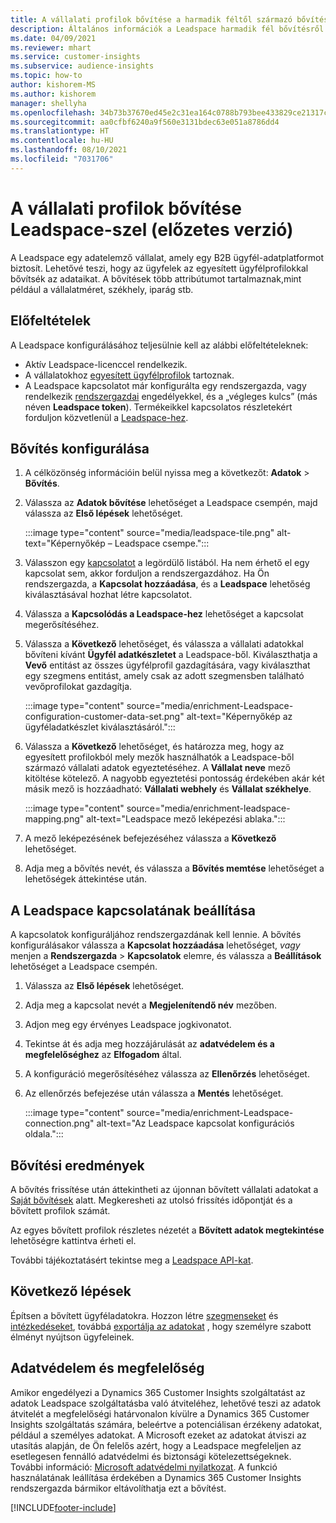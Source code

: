 ```yaml
---
title: A vállalati profilok bővítése a harmadik féltől származó bővítési Leadspace-szel
description: Általános információk a Leadspace harmadik fél bővítésről.
ms.date: 04/09/2021
ms.reviewer: mhart
ms.service: customer-insights
ms.subservice: audience-insights
ms.topic: how-to
author: kishorem-MS
ms.author: kishorem
manager: shellyha
ms.openlocfilehash: 34b73b37670ed45e2c31ea164c0788b793bee433829ce21317c83903f3fca1fe
ms.sourcegitcommit: aa0cfbf6240a9f560e3131bdec63e051a8786dd4
ms.translationtype: HT
ms.contentlocale: hu-HU
ms.lasthandoff: 08/10/2021
ms.locfileid: "7031706"
---
```

# <a name="enrichment-of-company-profiles-with-leadspace-preview"></a>A vállalati profilok bővítése Leadspace-szel (előzetes verzió)

A Leadspace egy adatelemző vállalat, amely egy B2B ügyfél-adatplatformot biztosít. Lehetővé teszi, hogy az ügyfelek az egyesített ügyfélprofilokkal bővítsék az adataikat. A bővítések több attribútumot tartalmaznak,mint például a vállalatméret, székhely, iparág stb.

## <a name="prerequisites"></a>Előfeltételek

A Leadspace konfigurálásához teljesülnie kell az alábbi előfeltételeknek:

- Aktív Leadspace-licenccel rendelkezik.
- A vállalatokhoz [egyesített ügyfélprofilok](customer-profiles.md) tartoznak.
- A Leadspace kapcsolatot már konfigurálta egy rendszergazda, vagy rendelkezik [rendszergazdai](permissions.md#administrator) engedélyekkel, és a „végleges kulcs” (más néven **Leadspace token**). Termékeikkel kapcsolatos részletekért forduljon közvetlenül a [Leadspace-hez](https://www.leadspace.com/products/leadspace-on-demand/).

## <a name="configure-the-enrichment"></a>Bővítés konfigurálása

1. A célközönség információin belül nyissa meg a következőt: **Adatok** > **Bővítés**.

1. Válassza az **Adatok bővítése** lehetőséget a Leadspace csempén, majd válassza az **Első lépések** lehetőséget.

   :::image type="content" source="media/leadspace-tile.png" alt-text="Képernyőkép – Leadspace csempe.":::

1. Válasszon egy [kapcsolatot](connections.md) a legördülő listából. Ha nem érhető el egy kapcsolat sem, akkor forduljon a rendszergazdához. Ha Ön rendszergazda, a **Kapcsolat hozzáadása**, és a **Leadspace** lehetőség kiválasztásával hozhat létre kapcsolatot. 

1. Válassza a **Kapcsolódás a Leadspace-hez** lehetőséget a kapcsolat megerősítéséhez.

1. Válassza a **Következő** lehetőséget, és válassza a vállalati adatokkal bővíteni kívánt **Ügyfél adatkészletet** a Leadspace-ből. Kiválaszthatja a **Vevő** entitást az összes ügyfélprofil gazdagítására, vagy kiválaszthat egy szegmens entitást, amely csak az adott szegmensben található vevőprofilokat gazdagítja.

    :::image type="content" source="media/enrichment-Leadspace-configuration-customer-data-set.png" alt-text="Képernyőkép az ügyféladatkészlet kiválasztásáról.":::

1. Válassza a **Következő** lehetőséget, és határozza meg, hogy az egyesített profilokból mely mezők használhatók a Leadspace-ből származó vállalati adatok egyeztetéséhez. A **Vállalat neve** mező kitöltése kötelező. A nagyobb egyeztetési pontosság érdekében akár két másik mező is hozzáadható: **Vállalati webhely** és **Vállalat székhelye**.

   :::image type="content" source="media/enrichment-leadspace-mapping.png" alt-text="Leadspace mező leképezési ablaka.":::

1. A mező leképezésének befejezéséhez válassza a **Következő** lehetőséget.

1. Adja meg a bővítés nevét, és válassza a **Bővítés memtése** lehetőséget a lehetőségek áttekintése után.


## <a name="configure-the-connection-for-leadspace"></a>A Leadspace kapcsolatának beállítása 

A kapcsolatok konfiguráljához rendszergazdának kell lennie. A bővítés konfigurálásakor válassza a **Kapcsolat hozzáadása** lehetőséget, *vagy* menjen a **Rendszergazda** > **Kapcsolatok** elemre, és válassza a **Beállítások** lehetőséget a Leadspace csempén.

1. Válassza az **Első lépések** lehetőséget. 

1. Adja meg a kapcsolat nevét a **Megjelenítendő név** mezőben.

1. Adjon meg egy érvényes Leadspace jogkivonatot.

1. Tekintse át és adja meg hozzájárulását az **adatvédelem és a megfelelőséghez** az **Elfogadom** által.

1. A konfiguráció megerősítéséhez válassza az **Ellenőrzés** lehetőséget.

1. Az ellenőrzés befejezése után válassza a **Mentés** lehetőséget.
   
   :::image type="content" source="media/enrichment-Leadspace-connection.png" alt-text="Az Leadspace kapcsolat konfigurációs oldala.":::

## <a name="enrichment-results"></a>Bővítési eredmények

A bővítés frissítése után áttekintheti az újonnan bővített vállalati adatokat a [Saját bővítések](enrichment-hub.md) alatt. Megkeresheti az utolsó frissítés időpontját és a bővített profilok számát.

Az egyes bővített profilok részletes nézetét a **Bővített adatok megtekintése** lehetőségre kattintva érheti el.

További tájékoztatásért tekintse meg a [Leadspace API-kat](https://support.leadspace.com/hc/en-us/sections/201997649-API).

## <a name="next-steps"></a>Következő lépések

Építsen a bővített ügyféladatokra. Hozzon létre [szegmenseket](segments.md) és [intézkedéseket](measures.md), továbbá [exportálja az adatokat](export-destinations.md) , hogy személyre szabott élményt nyújtson ügyfeleinek.

## <a name="data-privacy-and-compliance"></a>Adatvédelem és megfelelőség

Amikor engedélyezi a Dynamics 365 Customer Insights szolgáltatást az adatok Leadspace szolgáltatásba való átviteléhez, lehetővé teszi az adatok átvitelét a megfelelőségi határvonalon kívülre a Dynamics 365 Customer Insights szolgáltatás számára, beleértve a potenciálisan érzékeny adatokat, például a személyes adatokat. A Microsoft ezeket az adatokat átviszi az utasítás alapján, de Ön felelős azért, hogy a Leadspace megfeleljen az esetlegesen fennálló adatvédelmi és biztonsági kötelezettségeknek. További információ: [Microsoft adatvédelmi nyilatkozat](https://go.microsoft.com/fwlink/?linkid=396732).
A funkció használatának leállítása érdekében a Dynamics 365 Customer Insights rendszergazda bármikor eltávolíthatja ezt a bővítést.


[!INCLUDE[footer-include](../includes/footer-banner.md)]
